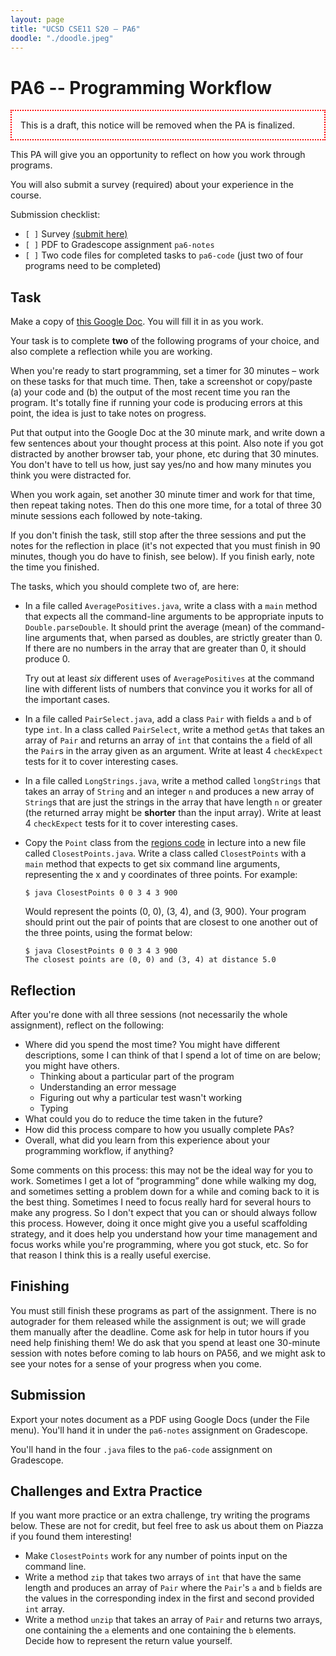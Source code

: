 ```yaml
---
layout: page
title: "UCSD CSE11 S20 – PA6"
doodle: "./doodle.jpeg"
---
```


# PA6 -- Programming Workflow

<p style="border: 2px dotted red; padding: 1em;">
This is a draft, this notice will be removed when the PA is finalized.
</p>


This PA will give you an opportunity to reflect on how you work through
programs.

You will also submit a survey (required) about your experience in the course.

Submission checklist:
  - `[ ]` Survey [(submit here)](https://docs.google.com/forms/d/e/1FAIpQLSeWEuBKICqefsps2E7qxognjn6No0UjaRFm1VefSYMbylCqcg/viewform)
  - `[ ]` PDF to Gradescope assignment `pa6-notes`
  - `[ ]` Two code files for completed tasks to `pa6-code` (just two of four programs need to be completed)

## Task

Make a copy of [this Google
Doc](https://docs.google.com/document/d/1pbXuHp-_2wKZR9o44laLOJ45Q9tjFgm9OdC_Pin73Hw/edit?usp=sharing).
You will fill it in as you work.

Your task is to complete **two** of the following programs of your choice,
and also complete a reflection while you are working.

When you're ready to start programming, set a timer for 30 minutes – work on
these tasks for that much time. Then, take a screenshot or copy/paste (a)
your code and (b) the output of the most recent time you ran the program.
It's totally fine if running your code is producing errors at this point, the
idea is just to take notes on progress.

Put that output into the Google Doc at the 30 minute mark, and write down a
few sentences about your thought process at this point. Also note if you got
distracted by another browser tab, your phone, etc during that 30 minutes.
You don't have to tell us how, just say yes/no and how many minutes you think
you were distracted for.

When you work again, set another 30 minute timer and work for that time, then
repeat taking notes. Then do this one more time, for a total of three 30 minute
sessions each followed by note-taking.

If you don't finish the task, still stop after the three sessions and put the
notes for the reflection in place (it's not expected that you must finish in
90 minutes, though you do have to finish, see below). If you finish early,
note the time you finished.

The tasks, which you should complete two of, are here:

- In a file called `AveragePositives.java`, write a class with a `main`
method that expects all the command-line arguments to be appropriate inputs
to `Double.parseDouble`. It should print the average (mean) of the
command-line arguments that, when parsed as doubles, are strictly greater
than 0. If there are no numbers in the array that are greater than 0, it
should produce 0.

  Try out at least _six_ different uses of `AveragePositives` at the command
  line with different lists of numbers that convince you it works for all of
  the important cases.

- In a file called `PairSelect.java`, add a class `Pair` with fields `a` and
`b` of type `int`. In a class called `PairSelect`, write a method `getAs`
that takes an array of `Pair` and returns an array of `int` that contains the
`a` field of all the `Pair`s in the array given as an argument. Write at
least 4 `checkExpect` tests for it to cover interesting cases.

- In a file called `LongStrings.java`, write a method called `longStrings`
that takes an array of `String` and an integer `n` and produces a new array
of `String`s that are just the strings in the array that have length `n` or
greater (the returned array might be **shorter** than the input array). Write
at least 4 `checkExpect` tests for it to cover interesting cases.

- Copy the `Point` class from the [regions
code](https://github.com/ucsd-cse11-s20/08-Abstract-Classes) in lecture into
a new file called `ClosestPoints.java`. Write a class called `ClosestPoints`
with a `main` method that expects to get six command line arguments,
representing the x and y coordinates of three points. For example:

    ```
    $ java ClosestPoints 0 0 3 4 3 900
    ```

    Would represent the points (0, 0), (3, 4), and (3, 900). Your program
    should print out the pair of points that are closest to one another out
    of the three points, using the format below:

    ```
    $ java ClosestPoints 0 0 3 4 3 900
    The closest points are (0, 0) and (3, 4) at distance 5.0
    ```

## Reflection

After you're done with all three sessions (not necessarily the whole
assignment), reflect on the following:

- Where did you spend the most time? You might have different descriptions,
some I can think of that I spend a lot of time on are below; you might have
others.
  - Thinking about a particular part of the program
  - Understanding an error message
  - Figuring out why a particular test wasn't working
  - Typing
- What could you do to reduce the time taken in the future?
- How did this process compare to how you usually complete PAs?
- Overall, what did you learn from this experience about your programming
workflow, if anything?

Some comments on this process: this may not be the ideal way for you to work.
Sometimes I get a lot of “programming” done while walking my dog, and
sometimes setting a problem down for a while and coming back to it is the
best thing. Sometimes I need to focus really hard for several hours to make
any progress. So I don't expect that you can or should always follow this
process. However, doing it once might give you a useful scaffolding strategy,
and it does help you understand how your time management and focus works
while you're programming, where you got stuck, etc. So for that reason I
think this is a really useful exercise.

## Finishing

You must still finish these programs as part of the assignment. There is no
autograder for them released while the assignment is out; we will grade them
manually after the deadline. Come ask for help in tutor hours if you need
help finishing them! We do ask that you spend at least one 30-minute session
with notes before coming to lab hours on PA56, and we might ask to see your
notes for a sense of your progress when you come.

## Submission

Export your notes document as a PDF using Google Docs (under the File menu).
You'll hand it in under the `pa6-notes` assignment on Gradescope.

You'll hand in the four `.java` files to the `pa6-code` assignment on
Gradescope.

## Challenges and Extra Practice

If you want more practice or an extra challenge, try writing the programs
below. These are not for credit, but feel free to ask us about them on
Piazza if you found them interesting!

- Make `ClosestPoints` work for any number of points input on the command
line.
- Write a method `zip` that takes two arrays of `int` that have the same
length and produces an array of `Pair` where the `Pair`'s `a` and `b` fields
are the values in the corresponding index in the first and second provided
`int` array.
- Write a method `unzip` that takes an array of `Pair` and returns two
arrays, one containing the `a` elements and one containing the `b` elements.
Decide how to represent the return value yourself.
